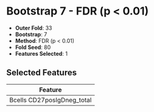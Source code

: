 # Bootstrap 7 - FDR (p < 0.01)

- **Outer Fold**: 33
- **Bootstrap**: 7
- **Method**: FDR (p < 0.01)
- **Fold Seed**: 80
- **Features Selected**: 1

## Selected Features

| Feature |
|---------|
| Bcells CD27posIgDneg_total |
